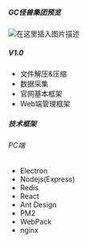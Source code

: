 ##### GC怪兽集团预览
![在这里插入图片描述](https://img-blog.csdnimg.cn/20190819233809461.png?x-oss-process=image/watermark,type_ZmFuZ3poZW5naGVpdGk,shadow_10,text_aHR0cHM6Ly9ibG9nLmNzZG4ubmV0L3dlaXhpbl80MTU5MzQwOA==,size_16,color_FFFFFF,t_70)
##### V1.0

 - 文件解压&压缩
 - 数据采集
 - 官网基本框架
 - Web端管理框架

##### 技术框架
###### PC端
- Electron
- Nodejs(Express)
- Redis
- React
- Ant Design
- PM2
- WebPack
- nginx


